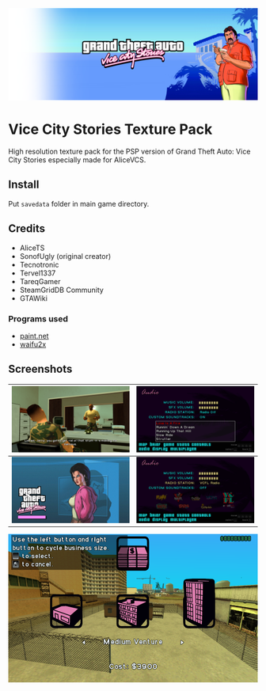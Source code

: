 <img src="https://github.com/Blakeline/VCS-Texture-Pack/blob/master/z_res/images/thumbnail.png?raw=true">

# Vice City Stories Texture Pack
High resolution texture pack for the PSP version of Grand Theft Auto: Vice City Stories especially made for AliceVCS.

## Install
Put `savedata` folder in main game directory.

## Credits
* AliceTS
* SonofUgly (original creator)
* Tecnotronic
* Tervel1337
* TareqGamer
* SteamGridDB Community
* GTAWiki

### Programs used
* [paint.net](http://getpaint.net)
* [waifu2x](http://waifu2x.udp.jp)

## Screenshots
| <img src="https://github.com/Blakeline/VCS-Texture-Pack/blob/master/z_res/images/screenshot1.png?raw=true"> | <img src="https://github.com/Blakeline/VCS-Texture-Pack/blob/master/z_res/images/screenshot2.png?raw=true"> | 
| :--- | ---: |
| <img src="https://github.com/Blakeline/VCS-Texture-Pack/blob/master/z_res/images/screenshot3.png?raw=true"> | <img src="https://github.com/Blakeline/VCS-Texture-Pack/blob/master/z_res/images/screenshot4.png?raw=true"> |
<p align="center">
  <img height="300" src="https://github.com/Blakeline/VCS-Texture-Pack/blob/master/z_res/images/screenshot5.png?raw=true">
</p>
